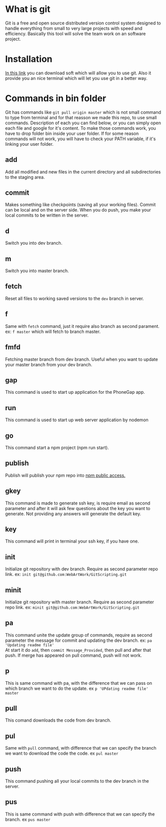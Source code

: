 # What is git
Git is a free and open source distributed version control system designed to handle everything from small to very large projects with speed and efficiency. Basically this tool will solve the team work on an software project.

# Installation
[In this link](https://git-scm.com) you can download soft which will allow you to use git. Also it provide you an nice terminal which will let you use git in a better way.

# Commands in bin folder
Git has commands like `git pull origin master` which is not small command to type from terminal and for that reasson we made this repo, to use small commands. Description of each you can find below, or you can simply open each file and google for it's content. To make those commands work, you have to drop folder bin inside your user folder. If for some reason commands will not work, you will have to check your PATH variable, if it's linking your user folder.

## add
Add all modified and new files in the current directory and all subdirectories to the staging area.

## commit
Makes something like checkpoints (saving all your working files). Commit can be local and on the server side. When you do push, you make your local commits to be written in the server.

## d
Switch you into dev branch.
## m
Switch you into master branch.

## fetch
Reset all files to working saved versions to the `dev` branch in server.
## f
Same with `fetch` command, just it require also branch as second parament. ex: `f master` which will fetch to branch master.

## fmfd
Fetching master branch from dev branch. Useful when you want to update your master branch from your dev branch.

## gap
This command is used to start up application for the PhoneGap app.
## run
This command is used to start up web server application by nodemon
## go
This command start a npm project (npm run start).
## publish
Publish will publish your npm repo into [npm public access. ](https://www.npmjs.com)

## gkey
This command is made to generate ssh key, is require email as second parameter and after it will ask few questions about the key you want to generate. Not providing any answers will generate the default key.
## key
This command will print in terminal your ssh key, if you have one.

## init
Initialize git repository with dev branch. Require as second parameter repo link. ex: `init git@github.com:WebArtWork/GitScripting.git`
## minit
Initialize git repository with master branch. Require as second parameter repo link. ex: `minit git@github.com:WebArtWork/GitScripting.git`

## pa
This command unite the update group of commands, require as second parameter the message for commit and updating the dev branch. ex: `pa 'Updating readme file'`<br>
At start it do `add`, then `commit Message_Provided`, then pull and after that push. If merge has appeared on pull command, push will not work.
## p
This is same command with pa, with the difference that we can pass on which branch we want to do the update. ex `p 'UPdating readme file' master`

## pull
This comand downloads the code from dev branch.
## pul
Same with `pull` command, with difference that we can specify the branch we want to download the code the code. ex `pul master`

## push
This command pushing all your local commits to the dev branch in the server.
## pus
This is same command with push with difference that we can specify the branch. ex `pus master`
